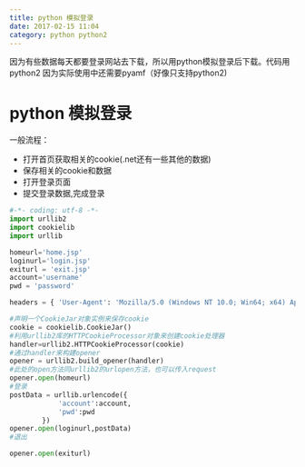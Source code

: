```yaml
---
title: python 模拟登录
date: 2017-02-15 11:04
category: python python2
---
```


因为有些数据每天都要登录网站去下载，所以用python模拟登录后下载。代码用python2 因为实际使用中还需要pyamf（好像只支持python2)

# python 模拟登录

一般流程：  
- 打开首页获取相关的cookie(.net还有一些其他的数据)  
- 保存相关的cookie和数据  
- 打开登录页面  
- 提交登录数据,完成登录  


```python
#-*- coding: utf-8 -*-
import urllib2
import cookielib
import urllib

homeurl='home.jsp'
loginurl='login.jsp'
exiturl = 'exit.jsp'
account='username'
pwd = 'password'

headers = { 'User-Agent': 'Mozilla/5.0 (Windows NT 10.0; Win64; x64) AppleWebKit/537.36 (KHTML, like Gecko) Chrome/57.0.2970.0 Safari/537.36'}

#声明一个CookieJar对象实例来保存cookie
cookie = cookielib.CookieJar()
#利用urllib2库的HTTPCookieProcessor对象来创建cookie处理器
handler=urllib2.HTTPCookieProcessor(cookie)
#通过handler来构建opener
opener = urllib2.build_opener(handler)
#此处的open方法同urllib2的urlopen方法，也可以传入request
opener.open(homeurl)
#登录
postData = urllib.urlencode({
            'account':account,
            'pwd':pwd
        })
opener.open(loginurl,postData)
#退出

opener.open(exiturl)

```